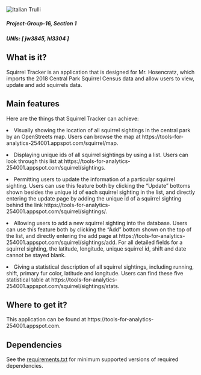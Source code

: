 <img src='https://raw.githubusercontent.com/Jade-April/Project-Group-16/master/top.jpg' alt="Italian Trulli">

<h5>Project-Group-16, Section 1</h5>
<h5>UNIs: [ jw3845, hl3304 ]</h5>

<h2>What is it?</h2>
Squirrel Tracker is an application that is designed for Mr. Hosencratz, which imports the 2018 Central Park Squirrel Census data and allow users to view, update and add squirrels data.

<h2>Main features</h2>
Here are the things that Squirrel Tracker can achieve:
<p>
<li>Visually showing the location of all squirrel sightings in the central park by an OpenStreets map. Users can browse the map at https://tools-for-analytics-254001.appspot.com/squirrel/map.
<p>
<li>Displaying unique ids of all squirrel sightings by using a list. Users can look through this list at https://tools-for-analytics-254001.appspot.com/squirrel/sightings.
<p>
<li>Permitting users to update the information of a particular squirrel sighting. Users can use this feature both by clicking the “Update” bottoms shown besides the unique id of each squirrel sighting in the list, and directly entering the update page by adding the unique id of a squirrel sighting behind the link https://tools-for-analytics-254001.appspot.com/squirrel/sightings/<unique_squirrel_id>.
<p>
<li>Allowing users to add a new squirrel sighting into the database. Users can use this feature both by clicking the “Add” bottom shown on the top of the list, and directly entering the add page at https://tools-for-analytics-254001.appspot.com/squirrel/sightings/add. For all detailed fields for a squirrel sighting, the latitude, longitude, unique squirrel id, shift and date cannot be stayed blank.
<p>
<li>Giving a statistical description of all squirrel sightings, including running, shift, primary fur color, latitude and longitude. Users can find these five statistical table at https://tools-for-analytics-254001.appspot.com/squirrel/sightings/stats.

<h2>Where to get it?</h2>
This application can be found at https://tools-for-analytics-254001.appspot.com.

<h2>Dependencies</h2>
See the <a href='https://github.com/Jade-April/Project-Group-16/blob/master/requirements.txt'>requirements.txt</a> for minimum supported versions of required dependencies.
